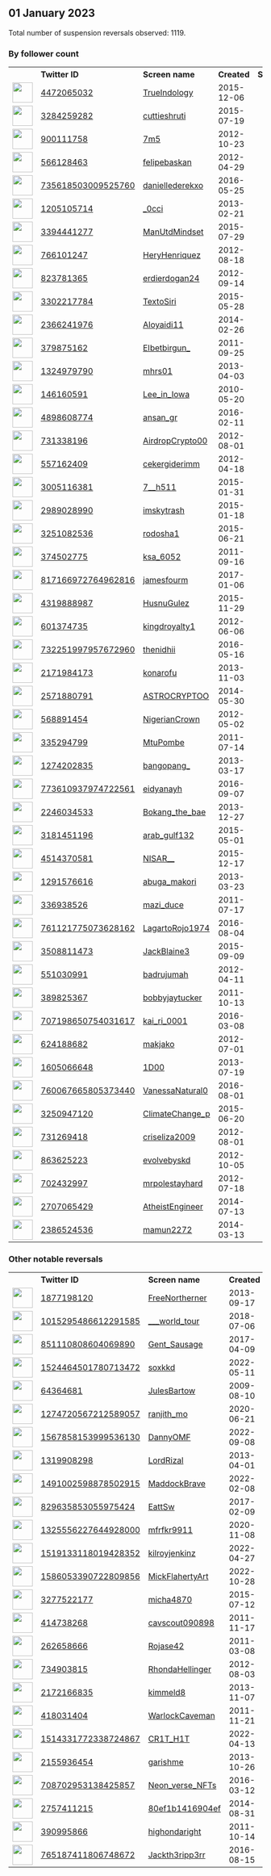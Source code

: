 
## 01 January 2023
Total number of suspension reversals observed: 1119.

### By follower count
<table><tr><th></th><th align="left">Twitter ID</th><th align="left">Screen name</th>
<th align="left">Created</th><th align="left">Status</th><th align="left">Suspended</th><th align="left">Followers</th>
<tr><td><a href="https://pbs.twimg.com/profile_images/867034119431172096/dgxm0bjt_normal.jpg"><img src="https://pbs.twimg.com/profile_images/867034119431172096/dgxm0bjt_normal.jpg" width="40px" height="40px" align="center"/></a></td><td><a href="https://twitter.com/intent/user?user_id=4472065032">4472065032</a></td><td><a href="https://twitter.com/TrueIndology">TrueIndology</a></td><td>2015-12-06</td><td align="center"></td><td></td><td>236271</td></tr>
<tr><td><a href="https://pbs.twimg.com/profile_images/1612424958264897536/GOSaLbp9_normal.jpg"><img src="https://pbs.twimg.com/profile_images/1612424958264897536/GOSaLbp9_normal.jpg" width="40px" height="40px" align="center"/></a></td><td><a href="https://twitter.com/intent/user?user_id=3284259282">3284259282</a></td><td><a href="https://twitter.com/cuttieshruti">cuttieshruti</a></td><td>2015-07-19</td><td align="center"></td><td>2022-09-22</td><td>174860</td></tr>
<tr><td><a href="https://pbs.twimg.com/profile_images/1411618212597452801/LBgcziPz_normal.jpg"><img src="https://pbs.twimg.com/profile_images/1411618212597452801/LBgcziPz_normal.jpg" width="40px" height="40px" align="center"/></a></td><td><a href="https://twitter.com/intent/user?user_id=900111758">900111758</a></td><td><a href="https://twitter.com/7m5">7m5</a></td><td>2012-10-23</td><td align="center"></td><td>2022-09-14</td><td>174083</td></tr>
<tr><td><a href="https://pbs.twimg.com/profile_images/1612753299622576129/qxfORnaL_normal.jpg"><img src="https://pbs.twimg.com/profile_images/1612753299622576129/qxfORnaL_normal.jpg" width="40px" height="40px" align="center"/></a></td><td><a href="https://twitter.com/intent/user?user_id=566128463">566128463</a></td><td><a href="https://twitter.com/feIipebaskan">feIipebaskan</a></td><td>2012-04-29</td><td align="center"></td><td>2022-11-16</td><td>145710</td></tr>
<tr><td><a href="https://pbs.twimg.com/profile_images/1593318923058827264/H_IzgSW7_normal.jpg"><img src="https://pbs.twimg.com/profile_images/1593318923058827264/H_IzgSW7_normal.jpg" width="40px" height="40px" align="center"/></a></td><td><a href="https://twitter.com/intent/user?user_id=735618503009525760">735618503009525760</a></td><td><a href="https://twitter.com/daniellederekxo">daniellederekxo</a></td><td>2016-05-25</td><td align="center"></td><td>2022-09-03</td><td>131735</td></tr>
<tr><td><a href="https://pbs.twimg.com/profile_images/1601313628233383937/XIERFb7v_normal.jpg"><img src="https://pbs.twimg.com/profile_images/1601313628233383937/XIERFb7v_normal.jpg" width="40px" height="40px" align="center"/></a></td><td><a href="https://twitter.com/intent/user?user_id=1205105714">1205105714</a></td><td><a href="https://twitter.com/_0cci">_0cci</a></td><td>2013-02-21</td><td align="center"></td><td>2022-10-30</td><td>130509</td></tr>
<tr><td><a href="https://pbs.twimg.com/profile_images/1093293965032468480/R1v4t2H0_normal.jpg"><img src="https://pbs.twimg.com/profile_images/1093293965032468480/R1v4t2H0_normal.jpg" width="40px" height="40px" align="center"/></a></td><td><a href="https://twitter.com/intent/user?user_id=3394441277">3394441277</a></td><td><a href="https://twitter.com/ManUtdMindset">ManUtdMindset</a></td><td>2015-07-29</td><td align="center"></td><td></td><td>113684</td></tr>
<tr><td><a href="https://pbs.twimg.com/profile_images/1594190800514174977/bdr-Mn3i_normal.jpg"><img src="https://pbs.twimg.com/profile_images/1594190800514174977/bdr-Mn3i_normal.jpg" width="40px" height="40px" align="center"/></a></td><td><a href="https://twitter.com/intent/user?user_id=766101247">766101247</a></td><td><a href="https://twitter.com/HeryHenriquez">HeryHenriquez</a></td><td>2012-08-18</td><td align="center"></td><td>2022-08-19</td><td>106616</td></tr>
<tr><td><a href="https://pbs.twimg.com/profile_images/1379142183383629837/iUOY4eR7_normal.jpg"><img src="https://pbs.twimg.com/profile_images/1379142183383629837/iUOY4eR7_normal.jpg" width="40px" height="40px" align="center"/></a></td><td><a href="https://twitter.com/intent/user?user_id=823781365">823781365</a></td><td><a href="https://twitter.com/erdierdogan24">erdierdogan24</a></td><td>2012-09-14</td><td align="center"></td><td>2022-12-08</td><td>104054</td></tr>
<tr><td><a href="https://pbs.twimg.com/profile_images/1327336080899792900/cIHFyG_y_normal.jpg"><img src="https://pbs.twimg.com/profile_images/1327336080899792900/cIHFyG_y_normal.jpg" width="40px" height="40px" align="center"/></a></td><td><a href="https://twitter.com/intent/user?user_id=3302217784">3302217784</a></td><td><a href="https://twitter.com/TextoSiri">TextoSiri</a></td><td>2015-05-28</td><td align="center"></td><td>2022-12-06</td><td>103683</td></tr>
<tr><td><a href="https://pbs.twimg.com/profile_images/1586446673588457474/c0O55hAH_normal.jpg"><img src="https://pbs.twimg.com/profile_images/1586446673588457474/c0O55hAH_normal.jpg" width="40px" height="40px" align="center"/></a></td><td><a href="https://twitter.com/intent/user?user_id=2366241976">2366241976</a></td><td><a href="https://twitter.com/Aloyaidi11">Aloyaidi11</a></td><td>2014-02-26</td><td align="center"></td><td>2022-11-21</td><td>93465</td></tr>
<tr><td><a href="https://pbs.twimg.com/profile_images/1620186406524968960/uIns_x11_normal.jpg"><img src="https://pbs.twimg.com/profile_images/1620186406524968960/uIns_x11_normal.jpg" width="40px" height="40px" align="center"/></a></td><td><a href="https://twitter.com/intent/user?user_id=379875162">379875162</a></td><td><a href="https://twitter.com/EIbetbirgun_">EIbetbirgun_</a></td><td>2011-09-25</td><td align="center"></td><td>2022-12-04</td><td>92865</td></tr>
<tr><td><a href="https://pbs.twimg.com/profile_images/1610824012455677952/9ZzOSa1Y_normal.jpg"><img src="https://pbs.twimg.com/profile_images/1610824012455677952/9ZzOSa1Y_normal.jpg" width="40px" height="40px" align="center"/></a></td><td><a href="https://twitter.com/intent/user?user_id=1324979790">1324979790</a></td><td><a href="https://twitter.com/mhrs01">mhrs01</a></td><td>2013-04-03</td><td align="center"></td><td>2022-09-01</td><td>89750</td></tr>
<tr><td><a href="https://pbs.twimg.com/profile_images/1302225946032910337/poxfj3j__normal.jpg"><img src="https://pbs.twimg.com/profile_images/1302225946032910337/poxfj3j__normal.jpg" width="40px" height="40px" align="center"/></a></td><td><a href="https://twitter.com/intent/user?user_id=146160591">146160591</a></td><td><a href="https://twitter.com/Lee_in_Iowa">Lee_in_Iowa</a></td><td>2010-05-20</td><td align="center"></td><td>2022-12-31</td><td>87336</td></tr>
<tr><td><a href="https://pbs.twimg.com/profile_images/1042856837396226048/mdVhckE0_normal.jpg"><img src="https://pbs.twimg.com/profile_images/1042856837396226048/mdVhckE0_normal.jpg" width="40px" height="40px" align="center"/></a></td><td><a href="https://twitter.com/intent/user?user_id=4898608774">4898608774</a></td><td><a href="https://twitter.com/ansan_gr">ansan_gr</a></td><td>2016-02-11</td><td align="center"></td><td>2022-10-13</td><td>86950</td></tr>
<tr><td><a href="https://pbs.twimg.com/profile_images/1561706205864673282/ElD59dVo_normal.jpg"><img src="https://pbs.twimg.com/profile_images/1561706205864673282/ElD59dVo_normal.jpg" width="40px" height="40px" align="center"/></a></td><td><a href="https://twitter.com/intent/user?user_id=731338196">731338196</a></td><td><a href="https://twitter.com/AirdropCrypto00">AirdropCrypto00</a></td><td>2012-08-01</td><td align="center"></td><td>2022-09-07</td><td>76198</td></tr>
<tr><td><a href="https://pbs.twimg.com/profile_images/1608859472155254784/m4zvaFvd_normal.jpg"><img src="https://pbs.twimg.com/profile_images/1608859472155254784/m4zvaFvd_normal.jpg" width="40px" height="40px" align="center"/></a></td><td><a href="https://twitter.com/intent/user?user_id=557162409">557162409</a></td><td><a href="https://twitter.com/cekergiderimm">cekergiderimm</a></td><td>2012-04-18</td><td align="center"></td><td>2022-12-18</td><td>57457</td></tr>
<tr><td><a href="https://pbs.twimg.com/profile_images/1574244053901795329/2jUamf5a_normal.jpg"><img src="https://pbs.twimg.com/profile_images/1574244053901795329/2jUamf5a_normal.jpg" width="40px" height="40px" align="center"/></a></td><td><a href="https://twitter.com/intent/user?user_id=3005116381">3005116381</a></td><td><a href="https://twitter.com/7__h511">7__h511</a></td><td>2015-01-31</td><td align="center"></td><td>2022-11-25</td><td>56138</td></tr>
<tr><td><a href="https://pbs.twimg.com/profile_images/1621919091681280001/jQy818Ns_normal.jpg"><img src="https://pbs.twimg.com/profile_images/1621919091681280001/jQy818Ns_normal.jpg" width="40px" height="40px" align="center"/></a></td><td><a href="https://twitter.com/intent/user?user_id=2989028990">2989028990</a></td><td><a href="https://twitter.com/imskytrash">imskytrash</a></td><td>2015-01-18</td><td align="center"></td><td>2022-12-06</td><td>54257</td></tr>
<tr><td><a href="https://pbs.twimg.com/profile_images/1251305022752583680/slvdTD0V_normal.jpg"><img src="https://pbs.twimg.com/profile_images/1251305022752583680/slvdTD0V_normal.jpg" width="40px" height="40px" align="center"/></a></td><td><a href="https://twitter.com/intent/user?user_id=3251082536">3251082536</a></td><td><a href="https://twitter.com/rodosha1">rodosha1</a></td><td>2015-06-21</td><td align="center"></td><td>2022-12-10</td><td>53711</td></tr>
<tr><td><a href="https://pbs.twimg.com/profile_images/1253444465836077058/-rbGhaAg_normal.jpg"><img src="https://pbs.twimg.com/profile_images/1253444465836077058/-rbGhaAg_normal.jpg" width="40px" height="40px" align="center"/></a></td><td><a href="https://twitter.com/intent/user?user_id=374502775">374502775</a></td><td><a href="https://twitter.com/ksa_6052">ksa_6052</a></td><td>2011-09-16</td><td align="center"></td><td>2022-09-14</td><td>50183</td></tr>
<tr><td><a href="https://pbs.twimg.com/profile_images/1563233515520479234/LqTsPMBv_normal.jpg"><img src="https://pbs.twimg.com/profile_images/1563233515520479234/LqTsPMBv_normal.jpg" width="40px" height="40px" align="center"/></a></td><td><a href="https://twitter.com/intent/user?user_id=817166972764962816">817166972764962816</a></td><td><a href="https://twitter.com/jamesfourm">jamesfourm</a></td><td>2017-01-06</td><td align="center"></td><td>2022-12-16</td><td>47835</td></tr>
<tr><td><a href="https://pbs.twimg.com/profile_images/1558075408385560579/acnY0q5U_normal.jpg"><img src="https://pbs.twimg.com/profile_images/1558075408385560579/acnY0q5U_normal.jpg" width="40px" height="40px" align="center"/></a></td><td><a href="https://twitter.com/intent/user?user_id=4319888987">4319888987</a></td><td><a href="https://twitter.com/HusnuGulez">HusnuGulez</a></td><td>2015-11-29</td><td align="center"></td><td>2022-10-19</td><td>45355</td></tr>
<tr><td><a href="https://pbs.twimg.com/profile_images/2653140913/d47ca7b4d7104893a3afd4e9a5017571_normal.jpeg"><img src="https://pbs.twimg.com/profile_images/2653140913/d47ca7b4d7104893a3afd4e9a5017571_normal.jpeg" width="40px" height="40px" align="center"/></a></td><td><a href="https://twitter.com/intent/user?user_id=601374735">601374735</a></td><td><a href="https://twitter.com/kingdroyalty1">kingdroyalty1</a></td><td>2012-06-06</td><td align="center"></td><td>2022-12-24</td><td>40433</td></tr>
<tr><td><a href="https://pbs.twimg.com/profile_images/1566480283234250752/rrF-hHEI_normal.jpg"><img src="https://pbs.twimg.com/profile_images/1566480283234250752/rrF-hHEI_normal.jpg" width="40px" height="40px" align="center"/></a></td><td><a href="https://twitter.com/intent/user?user_id=732251997957672960">732251997957672960</a></td><td><a href="https://twitter.com/thenidhii">thenidhii</a></td><td>2016-05-16</td><td align="center"></td><td>2022-11-11</td><td>35493</td></tr>
<tr><td><a href="https://pbs.twimg.com/profile_images/1610791938839707648/8M2hWbls_normal.jpg"><img src="https://pbs.twimg.com/profile_images/1610791938839707648/8M2hWbls_normal.jpg" width="40px" height="40px" align="center"/></a></td><td><a href="https://twitter.com/intent/user?user_id=2171984173">2171984173</a></td><td><a href="https://twitter.com/konarofu">konarofu</a></td><td>2013-11-03</td><td align="center"></td><td></td><td>30250</td></tr>
<tr><td><a href="https://pbs.twimg.com/profile_images/1490766026065203203/HeswPYCU_normal.jpg"><img src="https://pbs.twimg.com/profile_images/1490766026065203203/HeswPYCU_normal.jpg" width="40px" height="40px" align="center"/></a></td><td><a href="https://twitter.com/intent/user?user_id=2571880791">2571880791</a></td><td><a href="https://twitter.com/ASTROCRYPTOO">ASTROCRYPTOO</a></td><td>2014-05-30</td><td align="center"></td><td>2022-11-12</td><td>29364</td></tr>
<tr><td><a href="https://pbs.twimg.com/profile_images/1586123973263335427/gQoMpSAV_normal.jpg"><img src="https://pbs.twimg.com/profile_images/1586123973263335427/gQoMpSAV_normal.jpg" width="40px" height="40px" align="center"/></a></td><td><a href="https://twitter.com/intent/user?user_id=568891454">568891454</a></td><td><a href="https://twitter.com/NigerianCrown">NigerianCrown</a></td><td>2012-05-02</td><td align="center"></td><td>2022-12-26</td><td>27858</td></tr>
<tr><td><a href="https://pbs.twimg.com/profile_images/1541800739634307073/1HJa7JRm_normal.jpg"><img src="https://pbs.twimg.com/profile_images/1541800739634307073/1HJa7JRm_normal.jpg" width="40px" height="40px" align="center"/></a></td><td><a href="https://twitter.com/intent/user?user_id=335294799">335294799</a></td><td><a href="https://twitter.com/MtuPombe">MtuPombe</a></td><td>2011-07-14</td><td align="center"></td><td>2022-09-28</td><td>26570</td></tr>
<tr><td><a href="https://pbs.twimg.com/profile_images/1613935981488640003/bmQRFttN_normal.jpg"><img src="https://pbs.twimg.com/profile_images/1613935981488640003/bmQRFttN_normal.jpg" width="40px" height="40px" align="center"/></a></td><td><a href="https://twitter.com/intent/user?user_id=1274202835">1274202835</a></td><td><a href="https://twitter.com/bangopang_">bangopang_</a></td><td>2013-03-17</td><td align="center"></td><td>2022-11-20</td><td>25503</td></tr>
<tr><td><a href="https://pbs.twimg.com/profile_images/1384848254249078784/rbXJAjfJ_normal.jpg"><img src="https://pbs.twimg.com/profile_images/1384848254249078784/rbXJAjfJ_normal.jpg" width="40px" height="40px" align="center"/></a></td><td><a href="https://twitter.com/intent/user?user_id=773610937974722561">773610937974722561</a></td><td><a href="https://twitter.com/eidyanayh">eidyanayh</a></td><td>2016-09-07</td><td align="center"></td><td>2022-11-01</td><td>24795</td></tr>
<tr><td><a href="https://pbs.twimg.com/profile_images/1596943043457957890/qUzh8Tka_normal.jpg"><img src="https://pbs.twimg.com/profile_images/1596943043457957890/qUzh8Tka_normal.jpg" width="40px" height="40px" align="center"/></a></td><td><a href="https://twitter.com/intent/user?user_id=2246034533">2246034533</a></td><td><a href="https://twitter.com/Bokang_the_bae">Bokang_the_bae</a></td><td>2013-12-27</td><td align="center"></td><td>2022-12-27</td><td>24713</td></tr>
<tr><td><a href="https://pbs.twimg.com/profile_images/845337157946544129/hgwKNIaD_normal.jpg"><img src="https://pbs.twimg.com/profile_images/845337157946544129/hgwKNIaD_normal.jpg" width="40px" height="40px" align="center"/></a></td><td><a href="https://twitter.com/intent/user?user_id=3181451196">3181451196</a></td><td><a href="https://twitter.com/arab_gulf132">arab_gulf132</a></td><td>2015-05-01</td><td align="center"></td><td>2022-11-03</td><td>24166</td></tr>
<tr><td><a href="https://pbs.twimg.com/profile_images/1444878805865308165/UEYCNfZu_normal.jpg"><img src="https://pbs.twimg.com/profile_images/1444878805865308165/UEYCNfZu_normal.jpg" width="40px" height="40px" align="center"/></a></td><td><a href="https://twitter.com/intent/user?user_id=4514370581">4514370581</a></td><td><a href="https://twitter.com/NISAR__">NISAR__</a></td><td>2015-12-17</td><td align="center"></td><td>2022-11-22</td><td>23757</td></tr>
<tr><td><a href="https://pbs.twimg.com/profile_images/1477702778562744320/_PUSWn5T_normal.jpg"><img src="https://pbs.twimg.com/profile_images/1477702778562744320/_PUSWn5T_normal.jpg" width="40px" height="40px" align="center"/></a></td><td><a href="https://twitter.com/intent/user?user_id=1291576616">1291576616</a></td><td><a href="https://twitter.com/abuga_makori">abuga_makori</a></td><td>2013-03-23</td><td align="center"></td><td>2022-11-22</td><td>22739</td></tr>
<tr><td><a href="https://pbs.twimg.com/profile_images/1321532545532645379/s4-ouWBq_normal.jpg"><img src="https://pbs.twimg.com/profile_images/1321532545532645379/s4-ouWBq_normal.jpg" width="40px" height="40px" align="center"/></a></td><td><a href="https://twitter.com/intent/user?user_id=336938526">336938526</a></td><td><a href="https://twitter.com/mazi_duce">mazi_duce</a></td><td>2011-07-17</td><td align="center"></td><td></td><td>22669</td></tr>
<tr><td><a href="https://pbs.twimg.com/profile_images/1447563170613243904/kazikf0n_normal.jpg"><img src="https://pbs.twimg.com/profile_images/1447563170613243904/kazikf0n_normal.jpg" width="40px" height="40px" align="center"/></a></td><td><a href="https://twitter.com/intent/user?user_id=761121775073628162">761121775073628162</a></td><td><a href="https://twitter.com/LagartoRojo1974">LagartoRojo1974</a></td><td>2016-08-04</td><td align="center"></td><td>2022-07-26</td><td>22444</td></tr>
<tr><td><a href="https://pbs.twimg.com/profile_images/1549195746313809920/BM8Ys3mJ_normal.jpg"><img src="https://pbs.twimg.com/profile_images/1549195746313809920/BM8Ys3mJ_normal.jpg" width="40px" height="40px" align="center"/></a></td><td><a href="https://twitter.com/intent/user?user_id=3508811473">3508811473</a></td><td><a href="https://twitter.com/JackBlaine3">JackBlaine3</a></td><td>2015-09-09</td><td align="center"></td><td>2022-11-28</td><td>21389</td></tr>
<tr><td><a href="https://pbs.twimg.com/profile_images/1369887478564409347/RI4G3VtR_normal.jpg"><img src="https://pbs.twimg.com/profile_images/1369887478564409347/RI4G3VtR_normal.jpg" width="40px" height="40px" align="center"/></a></td><td><a href="https://twitter.com/intent/user?user_id=551030991">551030991</a></td><td><a href="https://twitter.com/badrujumah">badrujumah</a></td><td>2012-04-11</td><td align="center"></td><td>2022-11-04</td><td>20917</td></tr>
<tr><td><a href="https://pbs.twimg.com/profile_images/725043195676114945/LYLDcggj_normal.jpg"><img src="https://pbs.twimg.com/profile_images/725043195676114945/LYLDcggj_normal.jpg" width="40px" height="40px" align="center"/></a></td><td><a href="https://twitter.com/intent/user?user_id=389825367">389825367</a></td><td><a href="https://twitter.com/bobbyjaytucker">bobbyjaytucker</a></td><td>2011-10-13</td><td align="center"></td><td>2022-10-28</td><td>20566</td></tr>
<tr><td><a href="https://pbs.twimg.com/profile_images/1485525659849932803/jww559kF_normal.jpg"><img src="https://pbs.twimg.com/profile_images/1485525659849932803/jww559kF_normal.jpg" width="40px" height="40px" align="center"/></a></td><td><a href="https://twitter.com/intent/user?user_id=707198650754031617">707198650754031617</a></td><td><a href="https://twitter.com/kai_ri_0001">kai_ri_0001</a></td><td>2016-03-08</td><td align="center"></td><td>2022-08-20</td><td>18129</td></tr>
<tr><td><a href="https://pbs.twimg.com/profile_images/1612922444427464704/wFxYvDr2_normal.jpg"><img src="https://pbs.twimg.com/profile_images/1612922444427464704/wFxYvDr2_normal.jpg" width="40px" height="40px" align="center"/></a></td><td><a href="https://twitter.com/intent/user?user_id=624188682">624188682</a></td><td><a href="https://twitter.com/makjako">makjako</a></td><td>2012-07-01</td><td align="center"></td><td>2022-11-27</td><td>18069</td></tr>
<tr><td><a href="https://pbs.twimg.com/profile_images/1501557048479293442/c4lDnkNQ_normal.jpg"><img src="https://pbs.twimg.com/profile_images/1501557048479293442/c4lDnkNQ_normal.jpg" width="40px" height="40px" align="center"/></a></td><td><a href="https://twitter.com/intent/user?user_id=1605066648">1605066648</a></td><td><a href="https://twitter.com/1D00">1D00</a></td><td>2013-07-19</td><td align="center"></td><td>2022-11-17</td><td>17773</td></tr>
<tr><td><a href="https://pbs.twimg.com/profile_images/1610259491710291973/z1VYUG8K_normal.jpg"><img src="https://pbs.twimg.com/profile_images/1610259491710291973/z1VYUG8K_normal.jpg" width="40px" height="40px" align="center"/></a></td><td><a href="https://twitter.com/intent/user?user_id=760067665805373440">760067665805373440</a></td><td><a href="https://twitter.com/VanessaNatural0">VanessaNatural0</a></td><td>2016-08-01</td><td align="center"></td><td>2022-09-26</td><td>17544</td></tr>
<tr><td><a href="https://pbs.twimg.com/profile_images/1288456860203233280/Zu_7tuVf_normal.jpg"><img src="https://pbs.twimg.com/profile_images/1288456860203233280/Zu_7tuVf_normal.jpg" width="40px" height="40px" align="center"/></a></td><td><a href="https://twitter.com/intent/user?user_id=3250947120">3250947120</a></td><td><a href="https://twitter.com/ClimateChange_p">ClimateChange_p</a></td><td>2015-06-20</td><td align="center"></td><td>2022-10-18</td><td>17245</td></tr>
<tr><td><a href="https://pbs.twimg.com/profile_images/1615501763972567041/-_mwYkqk_normal.jpg"><img src="https://pbs.twimg.com/profile_images/1615501763972567041/-_mwYkqk_normal.jpg" width="40px" height="40px" align="center"/></a></td><td><a href="https://twitter.com/intent/user?user_id=731269418">731269418</a></td><td><a href="https://twitter.com/criseliza2009">criseliza2009</a></td><td>2012-08-01</td><td align="center">🔒</td><td>2022-09-17</td><td>16042</td></tr>
<tr><td><a href="https://pbs.twimg.com/profile_images/1613966381527236609/4LY_rHTa_normal.jpg"><img src="https://pbs.twimg.com/profile_images/1613966381527236609/4LY_rHTa_normal.jpg" width="40px" height="40px" align="center"/></a></td><td><a href="https://twitter.com/intent/user?user_id=863625223">863625223</a></td><td><a href="https://twitter.com/evolvebyskd">evolvebyskd</a></td><td>2012-10-05</td><td align="center"></td><td>2022-10-07</td><td>15868</td></tr>
<tr><td><a href="https://pbs.twimg.com/profile_images/1255208066238369793/cmaLwoui_normal.jpg"><img src="https://pbs.twimg.com/profile_images/1255208066238369793/cmaLwoui_normal.jpg" width="40px" height="40px" align="center"/></a></td><td><a href="https://twitter.com/intent/user?user_id=702432997">702432997</a></td><td><a href="https://twitter.com/mrpolestayhard">mrpolestayhard</a></td><td>2012-07-18</td><td align="center"></td><td>2022-07-26</td><td>15424</td></tr>
<tr><td><a href="https://pbs.twimg.com/profile_images/1497035681134264320/xFJAULxm_normal.jpg"><img src="https://pbs.twimg.com/profile_images/1497035681134264320/xFJAULxm_normal.jpg" width="40px" height="40px" align="center"/></a></td><td><a href="https://twitter.com/intent/user?user_id=2707065429">2707065429</a></td><td><a href="https://twitter.com/AtheistEngineer">AtheistEngineer</a></td><td>2014-07-13</td><td align="center"></td><td>2022-12-17</td><td>14432</td></tr>
<tr><td><a href="https://pbs.twimg.com/profile_images/1607470424170065920/-6lLdTR9_normal.jpg"><img src="https://pbs.twimg.com/profile_images/1607470424170065920/-6lLdTR9_normal.jpg" width="40px" height="40px" align="center"/></a></td><td><a href="https://twitter.com/intent/user?user_id=2386524536">2386524536</a></td><td><a href="https://twitter.com/mamun2272">mamun2272</a></td><td>2014-03-13</td><td align="center"></td><td>2022-11-23</td><td>14197</td></tr>
</table>

### Other notable reversals
<table><tr><th></th><th align="left">Twitter ID</th><th align="left">Screen name</th>
<th align="left">Created</th><th align="left">Status</th><th align="left">Suspended</th><th align="left">Followers</th>
<tr><td><a href="https://pbs.twimg.com/profile_images/642948270281523200/WoEbfA7b_normal.png"><img src="https://pbs.twimg.com/profile_images/642948270281523200/WoEbfA7b_normal.png" width="40px" height="40px" align="center"/></a></td><td><a href="https://twitter.com/intent/user?user_id=1877198120">1877198120</a></td><td><a href="https://twitter.com/FreeNortherner">FreeNortherner</a></td><td>2013-09-17</td><td align="center"></td><td>2022-12-31</td><td>4426</td></tr>
<tr><td><a href="https://pbs.twimg.com/profile_images/1445617203345117184/Yphuf56H_normal.jpg"><img src="https://pbs.twimg.com/profile_images/1445617203345117184/Yphuf56H_normal.jpg" width="40px" height="40px" align="center"/></a></td><td><a href="https://twitter.com/intent/user?user_id=1015295486612291585">1015295486612291585</a></td><td><a href="https://twitter.com/___world_tour">___world_tour</a></td><td>2018-07-06</td><td align="center"></td><td>2022-06-01</td><td>5160</td></tr>
<tr><td><a href="https://pbs.twimg.com/profile_images/1496630075789299715/OeoFIrk8_normal.jpg"><img src="https://pbs.twimg.com/profile_images/1496630075789299715/OeoFIrk8_normal.jpg" width="40px" height="40px" align="center"/></a></td><td><a href="https://twitter.com/intent/user?user_id=851110808604069890">851110808604069890</a></td><td><a href="https://twitter.com/Gent_Sausage">Gent_Sausage</a></td><td>2017-04-09</td><td align="center"></td><td>2022-12-27</td><td>564</td></tr>
<tr><td><a href="https://abs.twimg.com/sticky/default_profile_images/default_profile_normal.png"><img src="https://abs.twimg.com/sticky/default_profile_images/default_profile_normal.png" width="40px" height="40px" align="center"/></a></td><td><a href="https://twitter.com/intent/user?user_id=1524464501780713472">1524464501780713472</a></td><td><a href="https://twitter.com/soxkkd">soxkkd</a></td><td>2022-05-11</td><td align="center">🔒</td><td>2022-12-15</td><td>0</td></tr>
<tr><td><a href="https://pbs.twimg.com/profile_images/1409566175/jb_normal.png"><img src="https://pbs.twimg.com/profile_images/1409566175/jb_normal.png" width="40px" height="40px" align="center"/></a></td><td><a href="https://twitter.com/intent/user?user_id=64364681">64364681</a></td><td><a href="https://twitter.com/JulesBartow">JulesBartow</a></td><td>2009-08-10</td><td align="center"></td><td>2022-12-27</td><td>212</td></tr>
<tr><td><a href="https://pbs.twimg.com/profile_images/1610628360601731073/YgoxtO_5_normal.jpg"><img src="https://pbs.twimg.com/profile_images/1610628360601731073/YgoxtO_5_normal.jpg" width="40px" height="40px" align="center"/></a></td><td><a href="https://twitter.com/intent/user?user_id=1274720567212589057">1274720567212589057</a></td><td><a href="https://twitter.com/ranjith_mo">ranjith_mo</a></td><td>2020-06-21</td><td align="center"></td><td>2022-12-29</td><td>709</td></tr>
<tr><td><a href="https://pbs.twimg.com/profile_images/1576698967596867584/9oNKAcsw_normal.jpg"><img src="https://pbs.twimg.com/profile_images/1576698967596867584/9oNKAcsw_normal.jpg" width="40px" height="40px" align="center"/></a></td><td><a href="https://twitter.com/intent/user?user_id=1567858153999536130">1567858153999536130</a></td><td><a href="https://twitter.com/DannyOMF">DannyOMF</a></td><td>2022-09-08</td><td align="center"></td><td>2022-12-30</td><td>185</td></tr>
<tr><td><a href="https://pbs.twimg.com/profile_images/1471825508560093185/LM16wzgk_normal.jpg"><img src="https://pbs.twimg.com/profile_images/1471825508560093185/LM16wzgk_normal.jpg" width="40px" height="40px" align="center"/></a></td><td><a href="https://twitter.com/intent/user?user_id=1319908298">1319908298</a></td><td><a href="https://twitter.com/LordRizal">LordRizal</a></td><td>2013-04-01</td><td align="center"></td><td>2022-12-05</td><td>48</td></tr>
<tr><td><a href="https://pbs.twimg.com/profile_images/1619364512565530627/_Et1zbwO_normal.jpg"><img src="https://pbs.twimg.com/profile_images/1619364512565530627/_Et1zbwO_normal.jpg" width="40px" height="40px" align="center"/></a></td><td><a href="https://twitter.com/intent/user?user_id=1491002598878502915">1491002598878502915</a></td><td><a href="https://twitter.com/MaddockBrave">MaddockBrave</a></td><td>2022-02-08</td><td align="center"></td><td>2022-12-26</td><td>644</td></tr>
<tr><td><a href="https://pbs.twimg.com/profile_images/1581420520054325248/bs1cXdA6_normal.jpg"><img src="https://pbs.twimg.com/profile_images/1581420520054325248/bs1cXdA6_normal.jpg" width="40px" height="40px" align="center"/></a></td><td><a href="https://twitter.com/intent/user?user_id=829635853055975424">829635853055975424</a></td><td><a href="https://twitter.com/EattSw">EattSw</a></td><td>2017-02-09</td><td align="center"></td><td>2022-12-26</td><td>141</td></tr>
<tr><td><a href="https://pbs.twimg.com/profile_images/1604257519718711296/1jnaLh86_normal.jpg"><img src="https://pbs.twimg.com/profile_images/1604257519718711296/1jnaLh86_normal.jpg" width="40px" height="40px" align="center"/></a></td><td><a href="https://twitter.com/intent/user?user_id=1325556227644928000">1325556227644928000</a></td><td><a href="https://twitter.com/mfrfkr9911">mfrfkr9911</a></td><td>2020-11-08</td><td align="center"></td><td>2022-12-31</td><td>80</td></tr>
<tr><td><a href="https://pbs.twimg.com/profile_images/1566093156051218433/dhesdZxs_normal.jpg"><img src="https://pbs.twimg.com/profile_images/1566093156051218433/dhesdZxs_normal.jpg" width="40px" height="40px" align="center"/></a></td><td><a href="https://twitter.com/intent/user?user_id=1519133118019428352">1519133118019428352</a></td><td><a href="https://twitter.com/kilroyjenkinz">kilroyjenkinz</a></td><td>2022-04-27</td><td align="center"></td><td>2022-12-14</td><td>16</td></tr>
<tr><td><a href="https://pbs.twimg.com/profile_images/1586056458206076929/tlEnADQ8_normal.jpg"><img src="https://pbs.twimg.com/profile_images/1586056458206076929/tlEnADQ8_normal.jpg" width="40px" height="40px" align="center"/></a></td><td><a href="https://twitter.com/intent/user?user_id=1586053390722809856">1586053390722809856</a></td><td><a href="https://twitter.com/MickFlahertyArt">MickFlahertyArt</a></td><td>2022-10-28</td><td align="center"></td><td>2022-12-17</td><td>22</td></tr>
<tr><td><a href="https://pbs.twimg.com/profile_images/1612087425039220736/7XeXyYp-_normal.jpg"><img src="https://pbs.twimg.com/profile_images/1612087425039220736/7XeXyYp-_normal.jpg" width="40px" height="40px" align="center"/></a></td><td><a href="https://twitter.com/intent/user?user_id=3277522177">3277522177</a></td><td><a href="https://twitter.com/micha4870">micha4870</a></td><td>2015-07-12</td><td align="center"></td><td>2022-12-05</td><td>846</td></tr>
<tr><td><a href="https://pbs.twimg.com/profile_images/1609047871990681605/wHqGJV7G_normal.jpg"><img src="https://pbs.twimg.com/profile_images/1609047871990681605/wHqGJV7G_normal.jpg" width="40px" height="40px" align="center"/></a></td><td><a href="https://twitter.com/intent/user?user_id=414738268">414738268</a></td><td><a href="https://twitter.com/cavscout090898">cavscout090898</a></td><td>2011-11-17</td><td align="center"></td><td>2022-12-21</td><td>542</td></tr>
<tr><td><a href="https://abs.twimg.com/sticky/default_profile_images/default_profile_normal.png"><img src="https://abs.twimg.com/sticky/default_profile_images/default_profile_normal.png" width="40px" height="40px" align="center"/></a></td><td><a href="https://twitter.com/intent/user?user_id=262658666">262658666</a></td><td><a href="https://twitter.com/Rojase42">Rojase42</a></td><td>2011-03-08</td><td align="center"></td><td>2022-12-19</td><td>107</td></tr>
<tr><td><a href="https://pbs.twimg.com/profile_images/1609347466884780033/PBczJp6C_normal.jpg"><img src="https://pbs.twimg.com/profile_images/1609347466884780033/PBczJp6C_normal.jpg" width="40px" height="40px" align="center"/></a></td><td><a href="https://twitter.com/intent/user?user_id=734903815">734903815</a></td><td><a href="https://twitter.com/RhondaHellinger">RhondaHellinger</a></td><td>2012-08-03</td><td align="center"></td><td>2022-12-05</td><td>23</td></tr>
<tr><td><a href="https://pbs.twimg.com/profile_images/826643935149821953/3GXFMvaD_normal.jpg"><img src="https://pbs.twimg.com/profile_images/826643935149821953/3GXFMvaD_normal.jpg" width="40px" height="40px" align="center"/></a></td><td><a href="https://twitter.com/intent/user?user_id=2172166835">2172166835</a></td><td><a href="https://twitter.com/kimmeld8">kimmeld8</a></td><td>2013-11-07</td><td align="center"></td><td>2022-12-27</td><td>621</td></tr>
<tr><td><a href="https://pbs.twimg.com/profile_images/803381863146541058/twmo2Iqm_normal.jpg"><img src="https://pbs.twimg.com/profile_images/803381863146541058/twmo2Iqm_normal.jpg" width="40px" height="40px" align="center"/></a></td><td><a href="https://twitter.com/intent/user?user_id=418031404">418031404</a></td><td><a href="https://twitter.com/WarlockCaveman">WarlockCaveman</a></td><td>2011-11-21</td><td align="center"></td><td>2022-12-10</td><td>32</td></tr>
<tr><td><a href="https://pbs.twimg.com/profile_images/1519668244382162948/W-vLXoyJ_normal.jpg"><img src="https://pbs.twimg.com/profile_images/1519668244382162948/W-vLXoyJ_normal.jpg" width="40px" height="40px" align="center"/></a></td><td><a href="https://twitter.com/intent/user?user_id=1514331772338724867">1514331772338724867</a></td><td><a href="https://twitter.com/CR1T_H1T">CR1T_H1T</a></td><td>2022-04-13</td><td align="center"></td><td>2022-12-24</td><td>15</td></tr>
<tr><td><a href="https://pbs.twimg.com/profile_images/1524892339768016896/KnHO12z4_normal.jpg"><img src="https://pbs.twimg.com/profile_images/1524892339768016896/KnHO12z4_normal.jpg" width="40px" height="40px" align="center"/></a></td><td><a href="https://twitter.com/intent/user?user_id=2155936454">2155936454</a></td><td><a href="https://twitter.com/garishme">garishme</a></td><td>2013-10-26</td><td align="center"></td><td>2022-12-01</td><td>2631</td></tr>
<tr><td><a href="https://pbs.twimg.com/profile_images/1602182426343755776/jPhDLy_T_normal.jpg"><img src="https://pbs.twimg.com/profile_images/1602182426343755776/jPhDLy_T_normal.jpg" width="40px" height="40px" align="center"/></a></td><td><a href="https://twitter.com/intent/user?user_id=708702953138425857">708702953138425857</a></td><td><a href="https://twitter.com/Neon_verse_NFTs">Neon_verse_NFTs</a></td><td>2016-03-12</td><td align="center"></td><td>2022-12-05</td><td>4110</td></tr>
<tr><td><a href="https://pbs.twimg.com/profile_images/1566857364552155143/mwm1HA6d_normal.jpg"><img src="https://pbs.twimg.com/profile_images/1566857364552155143/mwm1HA6d_normal.jpg" width="40px" height="40px" align="center"/></a></td><td><a href="https://twitter.com/intent/user?user_id=2757411215">2757411215</a></td><td><a href="https://twitter.com/80ef1b1416904ef">80ef1b1416904ef</a></td><td>2014-08-31</td><td align="center"></td><td>2022-12-10</td><td>2815</td></tr>
<tr><td><a href="https://pbs.twimg.com/profile_images/1261233310279352321/QsfcNdhw_normal.jpg"><img src="https://pbs.twimg.com/profile_images/1261233310279352321/QsfcNdhw_normal.jpg" width="40px" height="40px" align="center"/></a></td><td><a href="https://twitter.com/intent/user?user_id=390995866">390995866</a></td><td><a href="https://twitter.com/highondaright">highondaright</a></td><td>2011-10-14</td><td align="center"></td><td>2022-12-05</td><td>129</td></tr>
<tr><td><a href="https://pbs.twimg.com/profile_images/1568801336803590144/JqDFbfmb_normal.jpg"><img src="https://pbs.twimg.com/profile_images/1568801336803590144/JqDFbfmb_normal.jpg" width="40px" height="40px" align="center"/></a></td><td><a href="https://twitter.com/intent/user?user_id=765187411806748672">765187411806748672</a></td><td><a href="https://twitter.com/Jackth3ripp3rr">Jackth3ripp3rr</a></td><td>2016-08-15</td><td align="center"></td><td>2022-12-25</td><td>22</td></tr>
</table>
